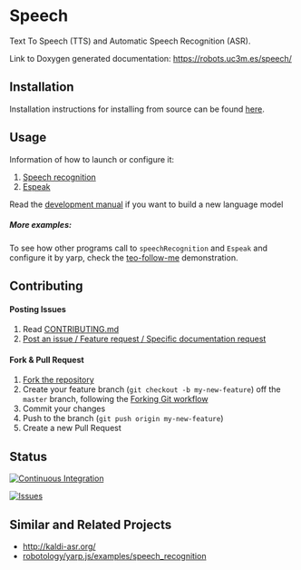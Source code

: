 # Speech

Text To Speech (TTS) and Automatic Speech Recognition (ASR).

Link to Doxygen generated documentation: https://robots.uc3m.es/speech/

## Installation

Installation instructions for installing from source can be found [here](doc/speech-install.md).

## Usage

Information of how to launch or configure it:
1. [Speech recognition](programs/speechRecognition/README.md)
2. [Espeak](programs/espeakServer/README.md)

Read the [development manual](doc/speech-development-manual.md) if you want to build a new language model

##### More examples:
To see how other programs call to `speechRecognition` and  `Espeak` and configure it by yarp, check the [teo-follow-me](https://github.com/roboticslab-uc3m/teo-follow-me/blob/master/programs/followMeDialogueManager/FollowMeDialogueManager.cpp) demonstration.

## Contributing

#### Posting Issues

1. Read [CONTRIBUTING.md](CONTRIBUTING.md)
2. [Post an issue / Feature request / Specific documentation request](https://github.com/roboticslab-uc3m/speech/issues)

#### Fork & Pull Request

1. [Fork the repository](https://github.com/roboticslab-uc3m/speech/fork)
2. Create your feature branch (`git checkout -b my-new-feature`) off the `master` branch, following the [Forking Git workflow](https://www.atlassian.com/git/tutorials/comparing-workflows/forking-workflow)
3. Commit your changes
4. Push to the branch (`git push origin my-new-feature`)
5. Create a new Pull Request

## Status

[![Continuous Integration](https://github.com/roboticslab-uc3m/speech/actions/workflows/ci.yml/badge.svg)](https://github.com/roboticslab-uc3m/speech/actions/workflows/ci.yml)

[![Issues](https://img.shields.io/github/issues/roboticslab-uc3m/speech.svg?label=Issues)](https://github.com/roboticslab-uc3m/speech/issues)

## Similar and Related Projects
- http://kaldi-asr.org/
- [robotology/yarp.js/examples/speech_recognition](https://github.com/robotology/yarp.js/tree/master/examples/speech_recognition)
